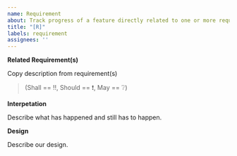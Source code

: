 ```yaml
---
name: Requirement
about: Track progress of a feature directly related to one or more requirements
title: "[R]"
labels: requirement
assignees: ''
---
```


**Related Requirement(s)**

Copy description from requirement(s)
> (Shall == :bangbang:, Should == :exclamation:, May == :grey_question:)

**Interpetation**

Describe what has happened and still has to happen.

**Design**

Describe our design.
